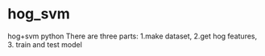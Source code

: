# hog_svm
hog+svm python
There are three parts: 1.make dataset, 2.get hog features, 3. train and test model 
